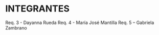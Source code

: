 # INTEGRANTES
<!-- aqui van los nombres de los integrantes -->
Req. 3 - Dayanna Rueda 
Req. 4 - María José Mantilla
Req. 5 – Gabriela Zambrano
